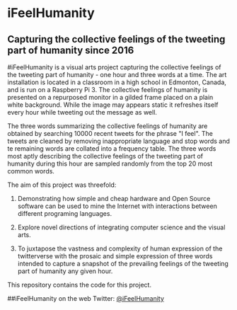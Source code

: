 # iFeelHumanity
## Capturing the collective feelings of the tweeting part of humanity since 2016

 #iFeelHumanity is a visual arts project capturing the collective feelings of the tweeting part of humanity - one hour and three words at a time. The art installation is located in a classroom in a high school in Edmonton, Canada, and is run on a Raspberry Pi 3. The collective feelings of humanity is presented on a repurposed monitor in a gilded frame placed on a plain white background. While the image may appears static it refreshes itself every hour while tweeting out the message as well.

The three words summarizing the collective feelings of humanity are obtained by searching 10000 recent tweets for the phrase "I feel". The tweets are cleaned by removing inappropriate language and stop words and te remaining words are collated into a frequency table. The three words most aptly describing the collective feelings of the tweeting part of humanity during this hour are sampled randomly from the top 20 most common words.

The aim of this project was threefold:

1. Demonstrating how simple and cheap hardware and Open Source software can be used to mine the Internet with interactions between different programing languages.

2. Explore novel directions of integrating computer science and the visual arts.

3. To juxtapose the vastness and complexity of human expression of the twitterverse with the prosaic and simple expression of three words intended to capture a snapshot of the prevailing feelings of the tweeting part of humanity any given hour.

This repository contains the code for this project. 

##iFeelHumanity on the web 
Twitter: [@iFeelHumanity](https://twitter.com/iFeelHumanity)
